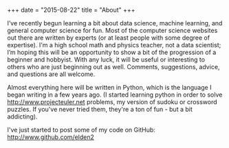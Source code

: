 +++
date = "2015-08-22" 
title = "About" 
+++

I’ve recently begun learning a bit about data science, machine learning, and general computer science for fun.   Most of the computer science websites out there are written by experts (or at least people with some degree of expertise).  I'm a high school math and physics teacher, not a data scientist; I’m hoping this will be an opportunity to show a bit of the progression of a beginner and hobbyist.  With any luck, it will be useful or interesting to others who are just beginning out as well.  Comments, suggestions, advice, and questions are all welcome.

Almost everything here will be written in Python, which is the language I began writing in a few years ago.  (I started learning python in order to solve <http://www.projecteuler.net> problems, my version of sudoku or crossword puzzles.  If you've never tried them, they're a ton of fun - but a bit addicting).

​I've just started to post some of my code on GitHub:
​
<http://www.github.com/elden2>


